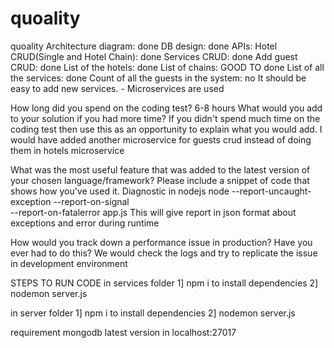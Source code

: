 # quoality
quoality
Architecture diagram: done
DB design: done
APIs:
Hotel CRUD(Single and Hotel Chain): done
Services CRUD: done
Add guest CRUD: done
List of the hotels: done
List of chains: GOOD TO done
List of all the services: done
Count of all the guests in the system: no
It should be easy to add new services. - Microservices are used


How long did you spend on the coding test?
6-8 hours 
What would you add to your solution if you had more time? If you didn't spend much time on the coding test then use this as an opportunity to explain what you would add.
I would have added another microservice for guests crud instead of doing them in hotels microservice

What was the most useful feature that was added to the latest version of your chosen language/framework? Please include a snippet of code that shows how you've used it.
Diagnostic in nodejs
node --report-uncaught-exception --report-on-signal \
--report-on-fatalerror app.js
This will give report in json format about exceptions and error during runtime

How would you track down a performance issue in production? Have you ever had to do this?
We would check the logs and try to replicate the issue in development environment


STEPS TO RUN CODE
in services folder
1] npm i to install dependencies
2] nodemon server.js

in server folder
1] npm i to install dependencies
2] nodemon server.js

requirement
mongodb latest version in localhost:27017
